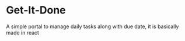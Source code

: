 # Get-It-Done
A simple portal to manage daily tasks along with due date, it is basically made in react

